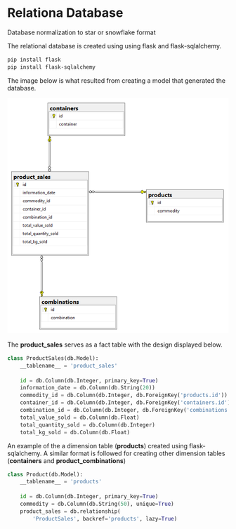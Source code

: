 # Relationa Database

Database normalization to star or snowflake format

The relational database is created using using flask and flask-sqlalchemy.

```bash
pip install flask
pip install flask-sqlalchemy
```

The image below is what resulted from creating a model that generated the database.

![Data model](imgs/data_model.PNG)

The **product_sales** serves as a fact table with the design displayed below.

```python
class ProductSales(db.Model):
    __tablename__ = 'product_sales'

    id = db.Column(db.Integer, primary_key=True)
    information_date = db.Column(db.String(20))
    commodity_id = db.Column(db.Integer, db.ForeignKey('products.id'))
    container_id = db.Column(db.Integer, db.ForeignKey('containers.id'))
    combination_id = db.Column(db.Integer, db.ForeignKey('combinations.id'))
    total_value_sold = db.Column(db.Float)
    total_quantity_sold = db.Column(db.Integer)
    total_kg_sold = db.Column(db.Float)
```

An example of the a dimension table (**products**) created using flask-sqlalchemy. A similar format is followed for creating other dimension tables (**containers** and **product_combinations**)

```python
class Product(db.Model):
    __tablename__ = 'products'

    id = db.Column(db.Integer, primary_key=True)
    commodity = db.Column(db.String(50), unique=True)
    product_sales = db.relationship(
        'ProductSales', backref='products', lazy=True)
```